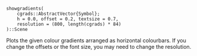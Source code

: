 ```
showgradients(
    cgrads::AbstractVector{Symbol};
    h = 0.0, offset = 0.2, textsize = 0.7,
    resolution = (800, length(cgrads) * 84)
)::Scene
```

Plots the given colour gradients arranged as horizontal colourbars. If you change the offsets or the font size, you may need to change the resolution.
